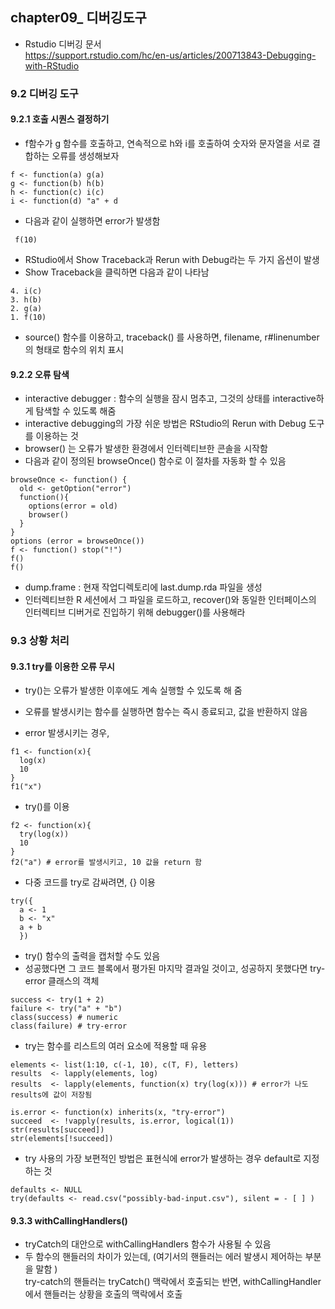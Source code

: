 ## chapter09_ 디버깅도구
* Rstudio 디버깅 문서  
https://support.rstudio.com/hc/en-us/articles/200713843-Debugging-with-RStudio

### 9.2 디버깅 도구
#### 9.2.1 호출 시퀀스 결정하기
* f함수가 g 함수를 호출하고, 연속적으로 h와 i를 호출하여 숫자와 문자열을 서로 결합하는 오류를 생성해보자
~~~
f <- function(a) g(a)
g <- function(b) h(b)
h <- function(c) i(c)
i <- function(d) "a" + d
~~~
* 다음과 같이 실행하면 error가 발생함
~~~
 f(10)
~~~
* RStudio에서 Show Traceback과 Rerun with Debug라는 두 가지 옵션이 발생
* Show Traceback을 클릭하면 다음과 같이 나타남
~~~
4. i(c)
3. h(b)
2. g(a)
1. f(10)
~~~
* source() 함수를 이용하고, traceback() 를 사용하면,
filename, r#linenumber의 형태로 함수의 위치 표시

#### 9.2.2 오류 탐색
* interactive debugger : 함수의 실행을 잠시 멈추고, 그것의 상태를 interactive하게 탐색할 수 있도록 해줌
* interactive debugging의 가장 쉬운 방법은 RStudio의 Rerun with Debug 도구를 이용하는 것
* browser() 는 오류가 발생한 환경에서 인터렉티브한 콘솔을 시작함
* 다음과 같이 정의된 browseOnce() 함수로 이 절차를 자동화 할 수 있음
~~~
browseOnce <- function() {
  old <- getOption("error")
  function(){
    options(error = old)
    browser()
  }
}
options (error = browseOnce())
f <- function() stop("!")
f()
f()
~~~
* dump.frame : 현재 작업디렉토리에 last.dump.rda 파일을 생성
* 인터렉티브한 R 세션에서 그 파일을 로드하고, recover()와 동일한 인터페이스의 인터렉티브 디버거로 진입하기 위해 debugger()를 사용해라

### 9.3 상황 처리
#### 9.3.1 try를 이용한 오류 무시
* try()는 오류가 발생한 이후에도 계속 실행할 수 있도록 해 줌
* 오류를 발생시키는 함수를 실행하면 함수는 즉시 종료되고, 값을 반환하지 않음

* error 발생시키는 경우,
~~~
f1 <- function(x){
  log(x)
  10
}
f1("x")
~~~
* try()를 이용
~~~
f2 <- function(x){
  try(log(x))
  10
}
f2("a") # error를 발생시키고, 10 값을 return 함
~~~
* 다중 코드를 try로 감싸려면, {} 이용
~~~
try({
  a <- 1
  b <- "x"
  a + b
  })
~~~
* try() 함수의 출력을 캡처할 수도 있음
* 성공했다면 그 코드 블록에서 평가된 마지막 결과일 것이고, 성공하지 못했다면 try-error 클래스의 객체
~~~
success <- try(1 + 2)
failure <- try("a" + "b")
class(success) # numeric
class(failure) # try-error
~~~
* try는 함수를 리스트의 여러 요소에 적용할 때 유용
~~~
elements <- list(1:10, c(-1, 10), c(T, F), letters)
results  <- lapply(elements, log)
results  <- lapply(elements, function(x) try(log(x))) # error가 나도 results에 값이 저장됨
~~~

~~~
is.error <- function(x) inherits(x, "try-error")
succeed  <- !vapply(results, is.error, logical(1))
str(results[succeed])
str(elements[!succeed])
~~~
* try 사용의 가장 보편적인 방법은 표현식에 error가 발생하는 경우 default로 지정하는 것

~~~
defaults <- NULL
try(defaults <- read.csv("possibly-bad-input.csv"), silent = - [ ] )
~~~

#### 9.3.3 withCallingHandlers()
* tryCatch의 대안으로 withCallingHandlers 함수가 사용될 수 있음
* 두 함수의 핸들러의 차이가 있는데, (여기서의 핸들러는 에러 발생시 제어하는 부분을 말함 )  
try-catch의 핸들러는 tryCatch() 맥락에서 호출되는 반면,
withCallingHandler에서 핸들러는 상황을  호출의 맥락에서 호출
